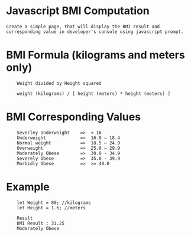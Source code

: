 # Javascript BMI Computation

```
Create a simple page, that will display the BMI result and corresponding value in developer's console using javascript prompt.

```

# BMI Formula (kilograms and meters only)

```
    Weight divided by Height squared

    weight (kilograms) / [ height (meters) * height (meters) ]
```

# BMI Corresponding Values
```
    Severley Underweight    =>  < 16
    Underweight             =>  16.0 – 18.4
    Normal weight           =>  18.5 – 24.9
    Overweight              =>  25.0 – 29.9
    Moderately Obese        =>  30.0 - 34.9
    Severely Obese          =>  35.0 - 39.9
    Morbidly Obese          =>  >= 40.0
```
# Example
```
    let Weight = 80; //kilograms
    let Height = 1.6; //meters

    Result
    BMI Result : 31.25
    Moderately Obese
```